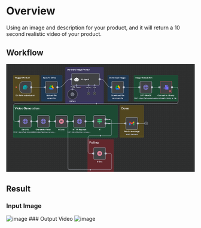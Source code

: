 # Overview
Using an image and description for your product, and it will return a 10 second realistic video of your product.

## Workflow
![n8n workflow](workflow.png)

## Result
### Input Image
<img width="214" height="369" alt="image" src="https://github.com/user-attachments/assets/af3db341-7d1d-4a68-b411-291ae8885530" />
### Output Video
<img width="496" height="556" alt="image" src="https://github.com/user-attachments/assets/58c9112f-cdf3-4594-a948-0f6edfdf5839" />

